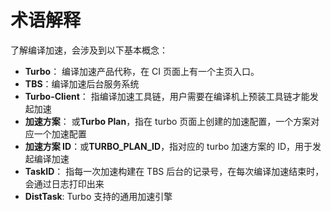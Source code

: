 # 术语解释

了解编译加速，会涉及到以下基本概念：

* **Turbo**： 编译加速产品代称，在 CI 页面上有一个主页入口。
* **TBS**：编译加速后台服务系统
* **Turbo-Client**： 指编译加速工具链，用户需要在编译机上预装工具链才能发起加速
* **加速方案**： 或**Turbo Plan**，指在 turbo 页面上创建的加速配置，一个方案对应一个加速配置
* **加速方案 ID**：或**TURBO_PLAN_ID**，指对应的 turbo 加速方案的 ID，用于发起编译加速
* **TaskID**： 指每一次加速构建在 TBS 后台的记录号，在每次编译加速结束时，会通过日志打印出来
* **DistTask**: Turbo 支持的通用加速引擎
